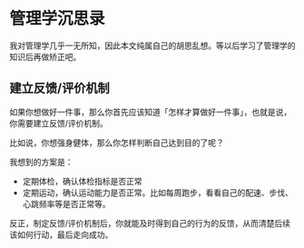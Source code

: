 # 管理学沉思录

我对管理学几乎一无所知，因此本文纯属自己的胡思乱想。等以后学习了管理学的知识后再做矫正吧。

## 建立反馈/评价机制

如果你想做好一件事，那么你首先应该知道「怎样才算做好一件事」，也就是说，你需要建立反馈/评价机制。

比如说，你想强身健体，那么你怎样判断自己达到目的了呢？

我想到的方案是：
- 定期体检，确认体检指标是否正常
- 定期运动，确认运动能力是否正常。比如每周跑步，看看自己的配速、步伐、心跳频率等是否正常等。

反正，制定反馈/评价机制后，你就能及时得到自己的行为的反馈，从而清楚后续该如何行动，最后走向成功。
